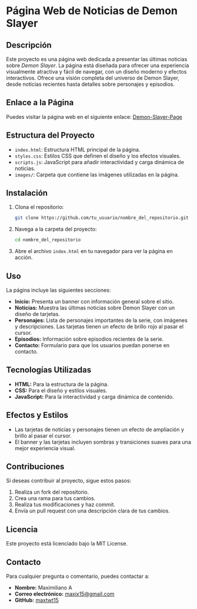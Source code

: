 # Página Web de Noticias de Demon Slayer

## Descripción

Este proyecto es una página web dedicada a presentar las últimas noticias sobre *Demon Slayer*. La página está diseñada para ofrecer una experiencia visualmente atractiva y fácil de navegar, con un diseño moderno y efectos interactivos. Ofrece una visión completa del universo de Demon Slayer, desde noticias recientes hasta detalles sobre personajes y episodios.

## Enlace a la Página

Puedes visitar la página web en el siguiente enlace: [Demon-Slayer-Page](https://maxtwt15.github.io/Demon-Slayer-Page.github.io/)

## Estructura del Proyecto

- `index.html`: Estructura HTML principal de la página.
- `styles.css`: Estilos CSS que definen el diseño y los efectos visuales.
- `scripts.js`: JavaScript para añadir interactividad y carga dinámica de noticias.
- `images/`: Carpeta que contiene las imágenes utilizadas en la página.

## Instalación

1. Clona el repositorio:

   ```bash
   git clone https://github.com/tu_usuario/nombre_del_repositorio.git
   ```

2. Navega a la carpeta del proyecto:

   ```bash
   cd nombre_del_repositorio
   ```

3. Abre el archivo `index.html` en tu navegador para ver la página en acción.

## Uso

La página incluye las siguientes secciones:

- **Inicio:** Presenta un banner con información general sobre el sitio.
- **Noticias:** Muestra las últimas noticias sobre Demon Slayer con un diseño de tarjetas.
- **Personajes:** Lista de personajes importantes de la serie, con imágenes y descripciones. Las tarjetas tienen un efecto de brillo rojo al pasar el cursor.
- **Episodios:** Información sobre episodios recientes de la serie.
- **Contacto:** Formulario para que los usuarios puedan ponerse en contacto.

## Tecnologías Utilizadas

- **HTML:** Para la estructura de la página.
- **CSS:** Para el diseño y estilos visuales.
- **JavaScript:** Para la interactividad y carga dinámica de contenido.

## Efectos y Estilos

- Las tarjetas de noticias y personajes tienen un efecto de ampliación y brillo al pasar el cursor.
- El banner y las tarjetas incluyen sombras y transiciones suaves para una mejor experiencia visual.

## Contribuciones

Si deseas contribuir al proyecto, sigue estos pasos:

1. Realiza un fork del repositorio.
2. Crea una rama para tus cambios.
3. Realiza tus modificaciones y haz commit.
4. Envía un pull request con una descripción clara de tus cambios.

## Licencia

Este proyecto está licenciado bajo la MIT License.

## Contacto

Para cualquier pregunta o comentario, puedes contactar a:

- **Nombre:** Maximiliano A
- **Correo electrónico:** [maxjx15@gmail.com](mailto:maxjx15@gmail.com)
- **GitHub:** [maxtwt15](https://github.com/maxtwt15)









